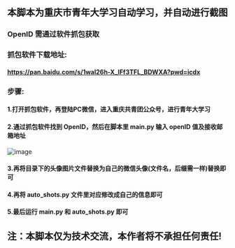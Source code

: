 ## 本脚本为重庆市青年大学习自动学习，并自动进行截图
### OpenID 需通过软件抓包获取
### 抓包软件下载地址:
#### https://pan.baidu.com/s/1wal26h-X_lFf3TFL_BDWXA?pwd=icdx
### 步骤:
#### 1.打开抓包软件，再登陆PC微信，进入重庆共青团公众号，进行青年大学习
#### 2.通过抓包软件找到 OpenID，然后在脚本里 main.py 输入 openID 值及接收邮箱地址
![image](https://user-images.githubusercontent.com/102405245/172538537-fe723821-74f8-43e1-913c-591f5a2b31ba.png)
#### 3.再将目录下的头像图片文件替换为自己的微信头像(文件名，后缀需一样)替换即可
#### 4.再将 auto_shots.py 文件里对应修改成自己的信息即可
#### 5.最后运行 main.py 和 auto_shots.py 即可
## 注：本脚本仅为技术交流，本作者将不承担任何责任!
